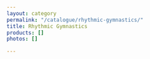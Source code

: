 ```yaml
---
layout: category
permalink: "/catalogue/rhythmic-gymnastics/"
title: Rhythmic Gymnastics
products: []
photos: []

---
```

